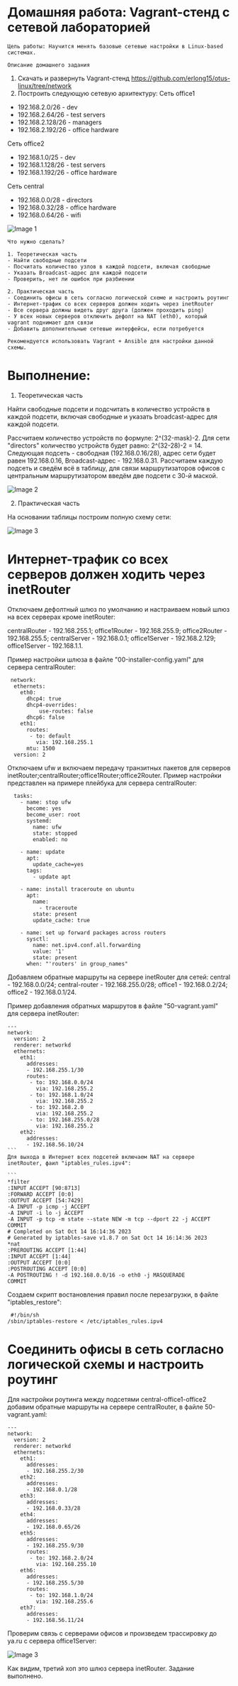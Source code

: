 
# Домашняя работа: Vagrant-стенд с сетевой лабораторией


	Цель работы: Научится менять базовые сетевые настройки в Linux-based системах.
	
	Описание домашнего задания
   1. Скачать и развернуть Vagrant-стенд https://github.com/erlong15/otus-linux/tree/network
   2. Построить следующую сетевую архитектуру:
   Сеть office1
   - 192.168.2.0/26      - dev
   - 192.168.2.64/26     - test servers
   - 192.168.2.128/26    - managers
   - 192.168.2.192/26    - office hardware

   Сеть office2
   - 192.168.1.0/25      - dev
   - 192.168.1.128/26    - test servers
   - 192.168.1.192/26    - office hardware

   Сеть central
   - 192.168.0.0/28     - directors
   - 192.168.0.32/28    - office hardware
   - 192.168.0.64/26    - wifi
   
   ![Image 1](screenshots/pic1.png)


	Что нужно сделать?

	1. Теоретическая часть
    - Найти свободные подсети
    - Посчитать количество узлов в каждой подсети, включая свободные
    - Указать Broadcast-адрес для каждой подсети
    - Проверить, нет ли ошибок при разбиении
	
    2. Практическая часть
	- Соединить офисы в сеть согласно логической схеме и настроить роутинг
	- Интернет-трафик со всех серверов должен ходить через inetRouter
	- Все сервера должны видеть друг друга (должен проходить ping)
	- У всех новых серверов отключить дефолт на NAT (eth0), который vagrant поднимает для связи
    - Добавить дополнительные сетевые интерфейсы, если потребуется
	
	Рекомендуется использовать Vagrant + Ansible для настройки данной схемы.
	
	
# Выполнение:
  
1. Теоретическая часть
	
Найти свободные подсети и подсчитать в количество устройств в каждой подсети, включая свободные и указать broadcast-адрес для каждой подсети.
	
Рассчитаем количество устройств по формуле: 2^(32-mask)-2.
Для сети "directors" количество устройств будет равно: 2^(32-28)-2 = 14.
Следующая подсеть - свободная (192.168.0.16/28), адрес сети будет равен 192.168.0.16, Broadcast-адрес - 192.168.0.31.
Рассчитаем каждую подсеть и сведём всё в таблицу, для связи маршрутизаторов офисов с центральным маршрутизатором введём две подсети с 30-й маской.
    
![Image 2](screenshots/pic2.png)

2. Практическая часть	
	
На основании таблицы построим полную схему сети:
	
![Image 3](screenshots/pic3.png)
	
	
# Интернет-трафик со всех серверов должен ходить через inetRouter
	
Отключаем дефолтный шлюз по умолчанию и настраиваем новый шлюз на всех серверах кроме inetRouter:
	
centralRouter - 192.168.255.1;
office1Router - 192.168.255.9;
office2Router - 192.168.255.5;
centralServer - 192.168.0.1;
office1Server - 192.168.2.129;
office1Server - 192.168.1.1.
	
Пример настройки шлюза в файле "00-installer-config.yaml" для сервера centralRouter:
````
 network:
  ethernets:
    eth0:
      dhcp4: true
      dhcp4-overrides:
          use-routes: false
      dhcp6: false
    eth1:
      routes: 
       - to: default
         via: 192.168.255.1
      mtu: 1500
  version: 2
 ````

Отключаем ufw и включаем передачу транзитных пакетов для серверов inetRouter;centralRouter;office1Router;office2Router.
Пример настройки представлен на примере плейбука для сервера centralRouter:

````
  tasks:
    - name: stop ufw
      become: yes
      become_user: root
      systemd:
        name: ufw
        state: stopped
        enabled: no

    - name: update
      apt:
        update_cache=yes
      tags:
        - update apt

    - name: install traceroute on ubuntu
      apt:
        name:
          - traceroute
        state: present
        update_cache: true

    - name: set up forward packages across routers
      sysctl:
        name: net.ipv4.conf.all.forwarding
        value: '1'
        state: present
      when: "'routers' in group_names"
 ````
Добавляем обратные маршруты на сервере inetRouter для сетей:
central - 192.168.0.0/24;
central-router - 192.168.255.0/28;
office1 - 192.168.0.2/24;
office2 - 192.168.0.1/24.

Пример добавления обратных маршрутов в файле "50-vagrant.yaml" для сервера inetRouter:

````
---
network:
  version: 2
  renderer: networkd
  ethernets:
    eth1:
      addresses:
      - 192.168.255.1/30
      routes:
       - to: 192.168.0.0/24
         via: 192.168.255.2
       - to: 192.168.1.0/24
         via: 192.168.255.2
       - to: 192.168.2.0
         via: 192.168.255.2
       - to: 192.168.255.0/28
         via: 192.168.255.2
    eth2:
      addresses:
      - 192.168.56.10/24
```
Для выхода в Интернет всех подсетей включаем NAT на сервере inetRouter, фаил "iptables_rules.ipv4":

```
*filter
:INPUT ACCEPT [90:8713]
:FORWARD ACCEPT [0:0]
:OUTPUT ACCEPT [54:7429]
-A INPUT -p icmp -j ACCEPT
-A INPUT -i lo -j ACCEPT
-A INPUT -p tcp -m state --state NEW -m tcp --dport 22 -j ACCEPT
COMMIT
# Completed on Sat Oct 14 16:14:36 2023
# Generated by iptables-save v1.8.7 on Sat Oct 14 16:14:36 2023
*nat
:PREROUTING ACCEPT [1:44]
:INPUT ACCEPT [1:44]
:OUTPUT ACCEPT [0:0]
:POSTROUTING ACCEPT [0:0]
-A POSTROUTING ! -d 192.168.0.0/16 -o eth0 -j MASQUERADE
COMMIT
````
Создаем скрипт востановления правил после перезагрузки, в файле "iptables_restore":
   
````
 #!/bin/sh
/sbin/iptables-restore < /etc/iptables_rules.ipv4
````
# Соединить офисы в сеть согласно логической схемы и настроить роутинг

Для настройки роутинга между подсетями central-office1-office2 добавим обратные маршруты на сервере centralRouter, в 
файле 50-vagrant.yaml:

````
---
network:
  version: 2
  renderer: networkd
  ethernets:
    eth1:
      addresses:
      - 192.168.255.2/30
    eth2:
      addresses:
      - 192.168.0.1/28
    eth3:
      addresses:
      - 192.168.0.33/28
    eth4:
      addresses:
      - 192.168.0.65/26
    eth5:
      addresses:
      - 192.168.255.9/30
      routes:
       - to: 192.168.2.0/24
         via: 192.168.255.10
    eth6:
      addresses:
      - 192.168.255.5/30
      routes:
       - to: 192.168.1.0/24
         via: 192.168.255.6
    eth7:
      addresses:
      - 192.168.56.11/24
````
  
Проверим связь с серверами офисов и произведем трассировку до ya.ru с сервера office1Server:

	
![Image 3](screenshots/pic4.png)
	
Как видим, третий хоп это шлюз сервера inetRouter. Задание выполнено.
	
	
	
	
	
	
	
	





